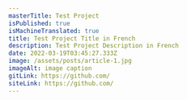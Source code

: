```yaml
---
masterTitle: Test Project
isPublished: true
isMachineTranslated: true
title: Test Project Title in French
description: Test Project Description in French
date: 2022-03-19T03:45:27.333Z
image: /assets/posts/article-1.jpg
imageAlt: image caption
gitLink: https://github.com/
siteLink: https://github.com/
---
```

